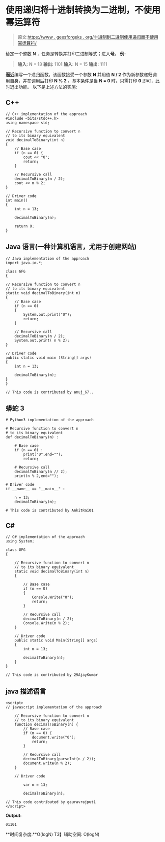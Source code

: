 # 使用递归将十进制转换为二进制，不使用幂运算符

> 原文:[https://www . geesforgeks . org/十进制到二进制使用递归而不使用幂运算符/](https://www.geeksforgeeks.org/decimal-to-binary-using-recursion-and-without-using-power-operator/)

给定一个整数 **N** ，任务是转换并打印二进制等式；进入**号**。
**例:**

> **输入:** N = 13
> **输出:** 1101
> **输入:** N = 15
> **输出:** 1111

**逼近**编写一个递归函数，该函数接受一个参数 **N** 并用值 **N / 2** 作为新参数递归调用自身，并在调用后打印 **N % 2** 。基本条件是当 **N = 0** 时，只需打印 **0** 即可，此时退出功能。
以下是上述方法的实施:

## C++

```
// C++ implementation of the approach
#include <bits/stdc++.h>
using namespace std;

// Recursive function to convert n
// to its binary equivalent
void decimalToBinary(int n)
{
    // Base case
    if (n == 0) {
        cout << "0";
        return;
    }

    // Recursive call
    decimalToBinary(n / 2);
    cout << n % 2;
}

// Driver code
int main()
{
    int n = 13;

    decimalToBinary(n);

    return 0;
}
```

## Java 语言(一种计算机语言，尤用于创建网站)

```
// Java implementation of the approach
import java.io.*;

class GFG
{

// Recursive function to convert n
// to its binary equivalent
static void decimalToBinary(int n)
{
    // Base case
    if (n == 0)
    {
        System.out.print("0");
        return;
    }

    // Recursive call
    decimalToBinary(n / 2);
    System.out.print( n % 2);
}

// Driver code
public static void main (String[] args)
{
    int n = 13;

    decimalToBinary(n);
}
}

// This code is contributed by anuj_67..
```

## 蟒蛇 3

```
# Python3 implementation of the approach

# Recursive function to convert n
# to its binary equivalent
def decimalToBinary(n) :

    # Base case
    if (n == 0) :
        print("0",end="");
        return;

    # Recursive call
    decimalToBinary(n // 2);
    print(n % 2,end="");

# Driver code
if __name__ == "__main__" :

    n = 13;
    decimalToBinary(n);

# This code is contributed by AnkitRai01
```

## C#

```
// C# implementation of the approach
using System;

class GFG
{

    // Recursive function to convert n
    // to its binary equivalent
    static void decimalToBinary(int n)
    {

        // Base case
        if (n == 0)
        {
            Console.Write("0");
            return;
        }

        // Recursive call
        decimalToBinary(n / 2);
        Console.Write(n % 2);
    }

    // Driver code
    public static void Main(String[] args)
    {
        int n = 13;

        decimalToBinary(n);
    }
}

// This code is contributed by 29AjayKumar
```

## java 描述语言

```
<script>
// javascript implementation of the approach

    // Recursive function to convert n
    // to its binary equivalent
    function decimalToBinary(n) {
        // Base case
        if (n == 0) {
            document.write("0");
            return;
        }

        // Recursive call
        decimalToBinary(parseInt(n / 2));
        document.write(n % 2);
    }

    // Driver code

        var n = 13;

        decimalToBinary(n);

// This code contributed by gauravrajput1
</script>
```

**Output:** 

```
01101
```

**时间复杂度:**O(logN)
T3】辅助空间: O(logN)